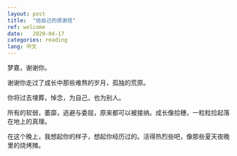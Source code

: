 ```yaml
---
layout: post
title:  "给自己的感谢信"
ref: welcome
date:   2020-04-17
categories: reading
lang: 中文
---
```


梦嘉，谢谢你。

谢谢你走过了成长中那些难熬的岁月，孤独的荒原。

你将过去埋葬，悼念，为自己，也为别人。

所有的软弱，萎靡，逃避与委屈，原来都可以被接纳。成长像拾穗，一粒粒捡起落在地上的真理。

在这个晚上，我想起你的样子，想起你经历过的。活得热烈些吧，像那些夏天夜晚里的烧烤摊。